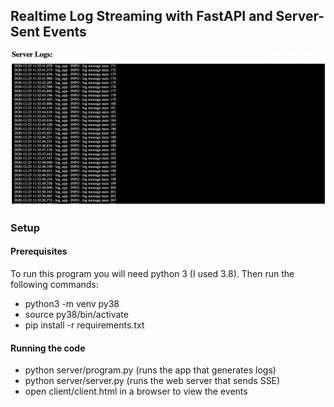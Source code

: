 ## Realtime Log Streaming with FastAPI and Server-Sent Events

![Demo](/imgs/app_demo.gif?raw=true 'Optional Title')

### Setup

#### Prerequisites

To run this program you will need python 3 (I used 3.8). Then run the following commands:

- python3 -m venv py38
- source py38/bin/activate
- pip install -r requirements.txt

#### Running the code

- python server/program.py (runs the app that generates logs)
- python server/server.py (runs the web server that sends SSE)
- open client/client.html in a browser to view the events
